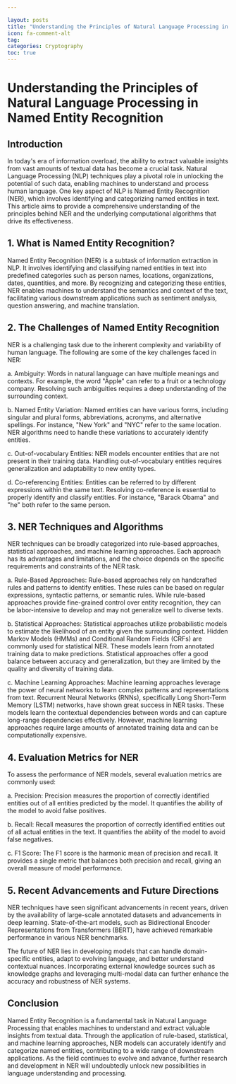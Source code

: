 ```yaml
---

layout: posts
title: "Understanding the Principles of Natural Language Processing in Named Entity Recognition"
icon: fa-comment-alt
tag:      
categories: Cryptography
toc: true
---
```




# Understanding the Principles of Natural Language Processing in Named Entity Recognition

## Introduction

In today's era of information overload, the ability to extract valuable insights from vast amounts of textual data has become a crucial task. Natural Language Processing (NLP) techniques play a pivotal role in unlocking the potential of such data, enabling machines to understand and process human language. One key aspect of NLP is Named Entity Recognition (NER), which involves identifying and categorizing named entities in text. This article aims to provide a comprehensive understanding of the principles behind NER and the underlying computational algorithms that drive its effectiveness.

## 1. What is Named Entity Recognition?

Named Entity Recognition (NER) is a subtask of information extraction in NLP. It involves identifying and classifying named entities in text into predefined categories such as person names, locations, organizations, dates, quantities, and more. By recognizing and categorizing these entities, NER enables machines to understand the semantics and context of the text, facilitating various downstream applications such as sentiment analysis, question answering, and machine translation.

## 2. The Challenges of Named Entity Recognition

NER is a challenging task due to the inherent complexity and variability of human language. The following are some of the key challenges faced in NER:

a. Ambiguity: Words in natural language can have multiple meanings and contexts. For example, the word "Apple" can refer to a fruit or a technology company. Resolving such ambiguities requires a deep understanding of the surrounding context.

b. Named Entity Variation: Named entities can have various forms, including singular and plural forms, abbreviations, acronyms, and alternative spellings. For instance, "New York" and "NYC" refer to the same location. NER algorithms need to handle these variations to accurately identify entities.

c. Out-of-vocabulary Entities: NER models encounter entities that are not present in their training data. Handling out-of-vocabulary entities requires generalization and adaptability to new entity types.

d. Co-referencing Entities: Entities can be referred to by different expressions within the same text. Resolving co-reference is essential to properly identify and classify entities. For instance, "Barack Obama" and "he" both refer to the same person.

## 3. NER Techniques and Algorithms

NER techniques can be broadly categorized into rule-based approaches, statistical approaches, and machine learning approaches. Each approach has its advantages and limitations, and the choice depends on the specific requirements and constraints of the NER task.

a. Rule-Based Approaches: Rule-based approaches rely on handcrafted rules and patterns to identify entities. These rules can be based on regular expressions, syntactic patterns, or semantic rules. While rule-based approaches provide fine-grained control over entity recognition, they can be labor-intensive to develop and may not generalize well to diverse texts.

b. Statistical Approaches: Statistical approaches utilize probabilistic models to estimate the likelihood of an entity given the surrounding context. Hidden Markov Models (HMMs) and Conditional Random Fields (CRFs) are commonly used for statistical NER. These models learn from annotated training data to make predictions. Statistical approaches offer a good balance between accuracy and generalization, but they are limited by the quality and diversity of training data.

c. Machine Learning Approaches: Machine learning approaches leverage the power of neural networks to learn complex patterns and representations from text. Recurrent Neural Networks (RNNs), specifically Long Short-Term Memory (LSTM) networks, have shown great success in NER tasks. These models learn the contextual dependencies between words and can capture long-range dependencies effectively. However, machine learning approaches require large amounts of annotated training data and can be computationally expensive.

## 4. Evaluation Metrics for NER

To assess the performance of NER models, several evaluation metrics are commonly used:

a. Precision: Precision measures the proportion of correctly identified entities out of all entities predicted by the model. It quantifies the ability of the model to avoid false positives.

b. Recall: Recall measures the proportion of correctly identified entities out of all actual entities in the text. It quantifies the ability of the model to avoid false negatives.

c. F1 Score: The F1 score is the harmonic mean of precision and recall. It provides a single metric that balances both precision and recall, giving an overall measure of model performance.

## 5. Recent Advancements and Future Directions

NER techniques have seen significant advancements in recent years, driven by the availability of large-scale annotated datasets and advancements in deep learning. State-of-the-art models, such as Bidirectional Encoder Representations from Transformers (BERT), have achieved remarkable performance in various NER benchmarks.

The future of NER lies in developing models that can handle domain-specific entities, adapt to evolving language, and better understand contextual nuances. Incorporating external knowledge sources such as knowledge graphs and leveraging multi-modal data can further enhance the accuracy and robustness of NER systems.

## Conclusion

Named Entity Recognition is a fundamental task in Natural Language Processing that enables machines to understand and extract valuable insights from textual data. Through the application of rule-based, statistical, and machine learning approaches, NER models can accurately identify and categorize named entities, contributing to a wide range of downstream applications. As the field continues to evolve and advance, further research and development in NER will undoubtedly unlock new possibilities in language understanding and processing.